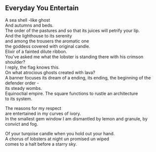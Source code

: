 Everyday You Entertain
----------------------
A sea shell -like ghost  
And autumns and beds.  
The order of the pastures and so that its juices will petrify your lip.  
And the lighthouse to its serenity  
and among the trousers the aromatic one  
the goddess covered with original candle.  
Elixir of a fainted dilute ribbon.  
You've asked me what the lobster is standing there with his crimson shoulder?  
I reply, the flag knows this.  
On what atrocious ghosts created with lava?  
A banner focuses its dream of a ending, its ending, the beginning of the defender order -  
its steady wombs.  
Equinoctial empire. The square functions to rustle an architecture  
to its system.  
  
The reasons for my respect  
are entertained in my curves of ivory.  
In the smallest gem window I am dismantled by lemon and granule, by convict and fog.  
  
Of your turqoise candle when you hold out your hand.  
A chorus of lobsters at night un promised un wiped  
comes to a halt before a starry sky.  
